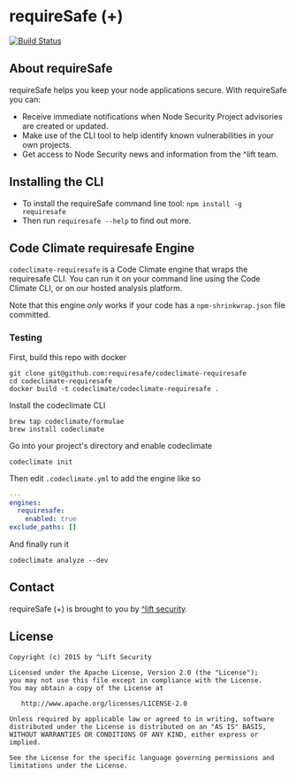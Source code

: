 # requireSafe (+)

[![Build Status](https://travis-ci.org/requiresafe/cli.svg)](https://travis-ci.org/requiresafe/cli)

## About requireSafe

requireSafe helps you keep your node applications secure. With requireSafe you can:

* Receive immediate notifications when Node Security Project advisories are created or updated.
* Make use of the CLI tool to help identify known vulnerabilities in your own projects.
* Get access to Node Security news and information from the ^lift team.

## Installing the CLI

* To install the requireSafe command line tool: `npm install -g requiresafe`
* Then run `requiresafe --help` to find out more.

## Code Climate requiresafe Engine

`codeclimate-requiresafe` is a Code Climate engine that wraps the requiresafe CLI. You can run it on your command line using the Code Climate CLI, or on our hosted analysis platform.

Note that this engine *only* works if your code has a `npm-shrinkwrap.json` file committed.

### Testing

First, build this repo with docker

```
git clone git@github.com:requiresafe/codeclimate-requiresafe
cd codeclimate-requiresafe
docker build -t codeclimate/codeclimate-requiresafe .
```

Install the codeclimate CLI

```
brew tap codeclimate/formulae
brew install codeclimate
```

Go into your project's directory and enable codeclimate

```
codeclimate init
```

Then edit `.codeclimate.yml` to add the engine like so

```yaml
---
engines:
  requiresafe:
    enabled: true
exclude_paths: []
```

And finally run it

```
codeclimate analyze --dev
```

## Contact

requireSafe (+) is brought to you by [^lift security](https://liftsecurity.io).

## License

    Copyright (c) 2015 by ^Lift Security

    Licensed under the Apache License, Version 2.0 (the "License");
    you may not use this file except in compliance with the License.
    You may obtain a copy of the License at

       http://www.apache.org/licenses/LICENSE-2.0

    Unless required by applicable law or agreed to in writing, software
    distributed under the License is distributed on an "AS IS" BASIS,
    WITHOUT WARRANTIES OR CONDITIONS OF ANY KIND, either express or implied.

    See the License for the specific language governing permissions and
    limitations under the License.
